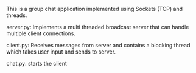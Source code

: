 This is a group chat application implemented using Sockets (TCP) and threads. 

server.py:
	Implements a multi threaded broadcast server that can handle multiple client connections. 

client.py:
	Receives messages from server and contains a blocking thread which takes user input and sends to server.

chat.py:
	starts the client
